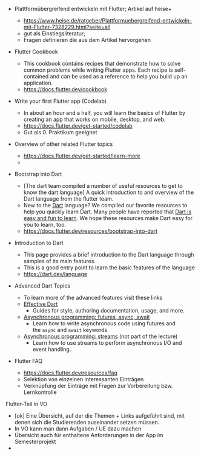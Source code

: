 
- Plattformübergreifend entwickeln mit Flutter; Artikel auf heise+
	- https://www.heise.de/ratgeber/Plattformuebergreifend-entwickeln-mit-Flutter-7328229.html?seite=all
	- gut als Einstiegsliteratur;
	- Fragen definieren die aus dem Artikel hervorgehen

- Flutter Cookbook
	- This cookbook contains recipes that demonstrate how to solve common problems while writing Flutter apps. Each recipe is self-contained and can be used as a reference to help you build up an application.
	- https://docs.flutter.dev/cookbook

- Write your first Flutter app (Codelab)
	- In about an hour and a half, you will learn the basics of Flutter by creating an app that works on mobile, desktop, and web.
	- https://docs.flutter.dev/get-started/codelab
	- Gut als 0. Praktikum geeignet

- Overview of other related Flutter topics
	- https://docs.flutter.dev/get-started/learn-more
	- 

- Bootstrap into Dart
	- [The dart team compiled a number of useful resources to get to know the dart language] A quick introduction to and overview of the Dart language from the flutter team.
	- New to the [Dart](https://dart.dev/) language? We compiled our favorite resources to help you quickly learn Dart. Many people have reported that [Dart is easy and fun to learn](https://docs.flutter.dev/resources/faq#why-did-flutter-choose-to-use-dart). We hope these resources make Dart easy for you to learn, too.
	- https://docs.flutter.dev/resources/bootstrap-into-dart

- Introduction to Dart
	- This page provides a brief introduction to the Dart language through samples of its main features.
	- This is a good entry point to learn the basic features of the language
	- https://dart.dev/language
 
- Advanced Dart Topics
	- To learn more of the advanced features visit these links
	- [Effective Dart](https://dart.dev/guides/language/effective-dart)
		- Guides for style, authoring documentation, usage, and more.
	- [Asynchronous programming: futures, async, await](https://dart.dev/codelabs/async-await) 
		- Learn how to write asynchronous code using futures and the `async` and `await` keywords.
	- [Asynchronous programming: streams](https://dart.dev/tutorials/language/streams) (not part of the lecture)
		- Learn how to use streams to perform asynchronous I/O and event handling.

- Flutter FAQ
	- https://docs.flutter.dev/resources/faq
	- Selektion von einzelnen interessanten Einträgen
	- Verknüpfung der Einträge mit Fragen zur Vorbereitung bzw. Lernkontrolle


Flutter-Teil in VO
- [ok] Eine Übersicht, auf der die Themen + Links aufgeführt sind, mit denen sich die Studierenden auseinander setzen müssen.
- In VO kann man dann Aufgaben / UE dazu machen
- Übersicht auch für enthaltene Anforderungen in der App im Semesterprojekt
- 